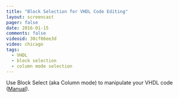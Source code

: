```yaml
---
title: "Block Selection for VHDL Code Editing"
layout: screencast 
pager: false
date: 2016-01-15
comments: false
videoid: 30cf86ee3d
video: chicago
tags: 
  - VHDL
  - block selection
  - column mode selection
---
```

Use Block Select (aka Column mode) to manipulate your VHDL code ([Manual](/manual/editor#block-selection)).
